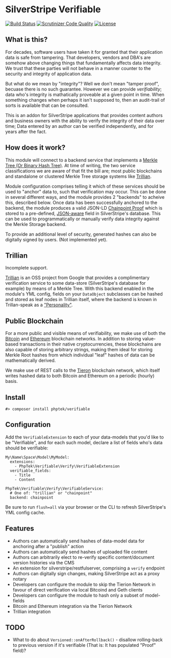 # SilverStripe Verifiable

[![Build Status](https://api.travis-ci.org/phptek/silverstripe-verifiable.svg?branch=master)](https://travis-ci.org/phptek/silverstripe-verifiable)
[![Scrutinizer Code Quality](https://scrutinizer-ci.com/g/phptek/silverstripe-verifiable/badges/quality-score.png?b=master)](https://scrutinizer-ci.com/g/phptek/silverstripe-verifiable/?branch=master)
[![License](https://poser.pugx.org/phptek/verifiable/license.svg)](https://github.com/phptek/silverstripe-verifiable/blob/master/LICENSE.md)

## What is this?

For decades, software users have taken it for granted that their application data is safe from tampering. That developers, vendors and DBA's are somehow above changing things that fundamentally affects data integrity. We trust that these parties will not behave in a manner counter to the security and integrity of application data.

But what do we mean by "integrity"? Well we don't mean "tamper proof", becuase there is no such guarantee. However we can provide _verifiability_; data who's integrity is mathatically proveable at a given point in time. When something changes when perhaps it isn't supposed to, then an audit-trail of sorts is available that can be consulted.

This is an addon for SilverStripe applications that provides content authors and business owners with the ability to verify the integrity of their data over time; Data entered by an author can be verified independently, and for years after the fact.

## How does it work?

This module will connect to a backend service that implements a [Merkle Tree (Or Binary Hash Tree)](https://en.wikipedia.org/wiki/Merkle_tree). At time of writing, the two service classifications we are aware of that fit the bill are; most public blockchains and standalone or clustered Merkle Tree storage systems like [Trillian](https://github.com/google/trillian/).

Module configuration comprises telling it which of these services should be used to "anchor" data to, such that verification may occur. This can be done in several different ways, and the module provides 2 "backends" to acheive this, described below. Once data has been successfully anchored to the backend, the module produces a valid JSON-LD [Chainpoint Proof](https://chainpoint.org/) which is stored to a pre-defined, [JSON-aware](https://github.com/phptek/silverstripe-verifiable/) field in SilverStripe's database. This can be used to programmatically or manually verify data integrity against the Merkle Storage backend.

To provide an additional level of security, generated hashes can also be digitally signed by users. (Not implemented yet).

## Trillian

Incomplete support.

[Trillian](https://github.com/google/trillian/) is an OSS project from Google that provides a complimentary verification service to some data-store (SilverStripe's database for example) by means of a Merkle Tree. With this backend enabled in the module's YML config, fields on your `DataObject` subclasses can be hashed and stored as leaf nodes in Trillian itself, where the backend is known in Trillan-speak as a ["Personality"](https://github.com/google/trillian/#personalities). 

## Public Blockchain

For a more public and visible means of verifiability, we make use of both the [Bitcoin](https://bitcoin.org/) and [Ethereum](https://ethereum.org) blockchain networks. In addition to storing value-based transactions in their native cryptocurrencies, these blockchains are also capable of storing arbitrary strings, making them ideal for storing Merkle Root hashes from which individual "leaf" hashes of data can be mathematically derived.

We make use of REST calls to the [Tieron](https://tieron.com/) blockchain network, which itself writes hashed data to both Bitcoin and Ethereum on a periodic (hourly) basis.

## Install

    #> composer install phptek/verifiable

## Configuration

Add the `VerifiableExtension` to each of your data-models that you'd like to be "Verifiable", and for each such model, declare a list of fields who's data should be verifiable:


```YML
My\Name\Space\Model\MyModel:
  extensions:
    - PhpTek\Verifiable\Verify\VerifiableExtension
  verifiable_fields:
    - Title
    - Content

PhpTek\Verifiable\Verify\VerifiableService:
  # One of: "trillian" or "chainpoint"
  backend: chainpoint
```

Be sure to run `flush=all` via your browser or the CLI to refresh SilverStripe's YML config cache.

## Features

* Authors can automatically send hashes of data-model data for anchoring after a "publish" action
* Authors can automatically send hashes of uploaded file content
* Authors can arbitrarily elect to re-verify specific content/document version histories via the CMS
* An extension for silverstripe/restfulserver, comprising a `verify` endpoint
* Authors can digitally sign changes, making SilverStripe act as a proxy notary
* Developers can configure the module to skip the Tierion Network in favour of direct verification via local Bitcoind and Geth clients
* Developers can configure the module to hash only a subset of model-fields
* Bitcoin and Ethereum integration via the Tierion Network
* Trillian integration

## TODO

* What to do about `Versioned::onAfterRollback()` - disallow rolling-back to previous version if it's verifiable (That is: It has populated "Proof" field)?
